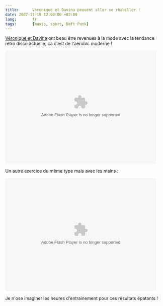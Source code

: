 ```yaml
---
title:      Véronique et Davina peuvent aller se rhabiller !
date: 2007-11-18 12:00:00 +02:00
lang:       fr
tags:       [music, sport, Daft Punk]
---
```


[Véronique et Davina](http://www.veronique-et-davina.com/) ont beau être revenues à la mode avec la tendance rétro disco actuelle, ça c'est de l'aérobic moderne !

<html><object type="application/x-shockwave-flash" data="https://www.collegehumor.com/moogaloop/moogaloop.swf?clip_id=1789284&fullscreen=1" width="480" height="360" ><param name="allowfullscreen" value="true" /><param name="movie" quality="best" value="https://www.collegehumor.com/moogaloop/moogaloop.swf?clip_id=1789284&fullscreen=1" /></object></html>

Un autre exercice du même type mais avec les mains :

<html><object type="application/x-shockwave-flash" data="https://www.collegehumor.com/moogaloop/moogaloop.swf?clip_id=1764256&fullscreen=1" width="480" height="360" ><param name="allowfullscreen" value="true" /><param name="movie" quality="best" value="https://www.collegehumor.com/moogaloop/moogaloop.swf?clip_id=1764256&fullscreen=1" /></object></html>

Je n'ose imaginer les heures d'entrainement pour ces résultats épatants !
